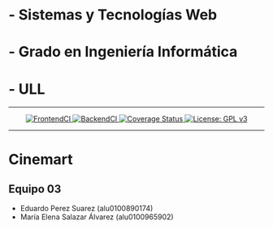 
# - Sistemas y Tecnologías Web

# - Grado en Ingeniería Informática

# - ULL



***
<p align="center">
<a href="https://github.com/SyTW-2122/E03/actions/workflows/CI-frontend.yml">
    <img alt="FrontendCI" src="https://github.com/SyTW-2122/E03/actions/workflows/CI-frontend.yml/badge.svg">
</a>
<a href="https://github.com/SyTW-2122/E03/actions/workflows/CI-backend.yml">
    <img alt="BackendCI" src="https://github.com/SyTW-2122/E03/actions/workflows/CI-backend.yml/badge.svg">
</a>
<a href="https://coveralls.io/github/SyTW-2122/E03?branch=desarrollo">
    <img alt="Coverage Status" src="https://coveralls.io/repos/github/SyTW-2122/E03/badge.svg?branch=desarrollo">
</a>
<a href="https://github.com/SyTW-2122/E03/blob/master/LICENSE">
    <img alt="License: GPL v3" src="https://img.shields.io/github/license/SyTW-2122/E03">
</a>

***

# Cinemart

## Equipo 03

* Eduardo Perez Suarez (alu0100890174)
* María Elena Salazar Álvarez (alu0100965902)
